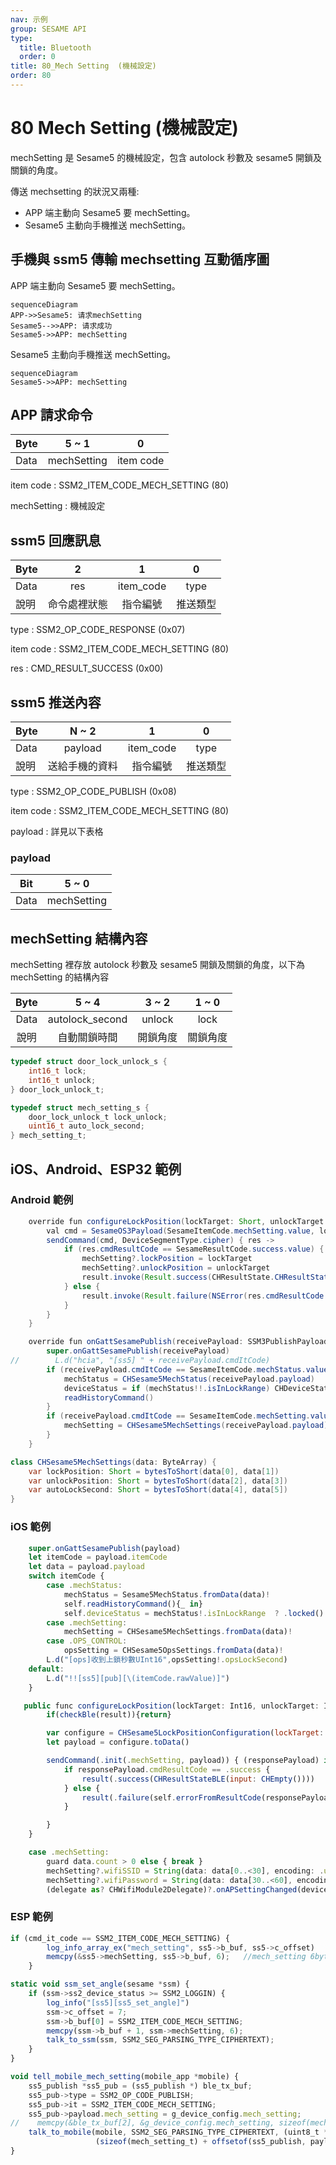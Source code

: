 ```yaml
---
nav: 示例
group: SESAME API
type:
  title: Bluetooth
  order: 0
title: 80_Mech Setting  (機械設定)
order: 80
---
```


# 80 Mech Setting (機械設定)

mechSetting 是 Sesame5 的機械設定，包含 autolock 秒數及 sesame5 開鎖及關鎖的角度。

傳送 mechsetting 的狀況又兩種:

- APP 端主動向 Sesame5 要 mechSetting。
- Sesame5 主動向手機推送 mechSetting。

## 手機與 ssm5 傳輸 mechsetting 互動循序圖

APP 端主動向 Sesame5 要 mechSetting。

```mermaid
sequenceDiagram
APP->>Sesame5: 请求mechSetting
Sesame5-->>APP: 请求成功
Sesame5->>APP: mechSetting
```

Sesame5 主動向手機推送 mechSetting。

```mermaid
sequenceDiagram
Sesame5->>APP: mechSetting
```

## APP 請求命令

| Byte |    5 ~ 1    |     0     |
| ---- | :---------: | :-------: |
| Data | mechSetting | item code |

item code : SSM2_ITEM_CODE_MECH_SETTING (80)

mechSetting : 機械設定

## ssm5 回應訊息

| Byte |      2       |     1     |    0     |
| ---- | :----------: | :-------: | :------: |
| Data |     res      | item_code |   type   |
| 說明 | 命令處裡狀態 | 指令編號  | 推送類型 |

type : SSM2_OP_CODE_RESPONSE (0x07)

item code : SSM2_ITEM_CODE_MECH_SETTING (80)

res : CMD_RESULT_SUCCESS (0x00)

## ssm5 推送內容

| Byte |     N ~ 2      |     1     |    0     |
| ---- | :------------: | :-------: | :------: |
| Data |    payload     | item_code |   type   |
| 說明 | 送給手機的資料 | 指令編號  | 推送類型 |

type : SSM2_OP_CODE_PUBLISH (0x08)

item code : SSM2_ITEM_CODE_MECH_SETTING (80)

payload : 詳見以下表格

### payload

| Bit  |    5 ~ 0    |
| ---- | :---------: |
| Data | mechSetting |

## mechSetting 結構內容

mechSetting 裡存放 autolock 秒數及 sesame5 開鎖及關鎖的角度，以下為 mechSetting 的結構內容

| Byte |      5 ~ 4      |  3 ~ 2   |  1 ~ 0   |
| :--: | :-------------: | :------: | :------: |
| Data | autolock_second |  unlock  |   lock   |
| 說明 |  自動關鎖時間   | 開鎖角度 | 關鎖角度 |

```c
typedef struct door_lock_unlock_s {
    int16_t lock;
    int16_t unlock;
} door_lock_unlock_t;

typedef struct mech_setting_s {
    door_lock_unlock_t lock_unlock;
    uint16_t auto_lock_second;
} mech_setting_t;
```

## iOS、Android、ESP32 範例
 

### Android 範例

```java
    override fun configureLockPosition(lockTarget: Short, unlockTarget: Short, result: CHResult<CHEmpty>) {
        val cmd = SesameOS3Payload(SesameItemCode.mechSetting.value, lockTarget.toReverseBytes() + unlockTarget.toReverseBytes())
        sendCommand(cmd, DeviceSegmentType.cipher) { res ->
            if (res.cmdResultCode == SesameResultCode.success.value) {
                mechSetting?.lockPosition = lockTarget
                mechSetting?.unlockPosition = unlockTarget
                result.invoke(Result.success(CHResultState.CHResultStateBLE(CHEmpty())))
            } else {
                result.invoke(Result.failure(NSError(res.cmdResultCode.toString(), "CBCentralManager", res.cmdResultCode.toInt())))
            }
        }
    }
```

```java
    override fun onGattSesamePublish(receivePayload: SSM3PublishPayload) {
        super.onGattSesamePublish(receivePayload)
//        L.d("hcia", "[ss5] " + receivePayload.cmdItCode)
        if (receivePayload.cmdItCode == SesameItemCode.mechStatus.value) {
            mechStatus = CHSesame5MechStatus(receivePayload.payload)
            deviceStatus = if (mechStatus!!.isInLockRange) CHDeviceStatus.Locked else CHDeviceStatus.Unlocked
            readHistoryCommand()
        }
        if (receivePayload.cmdItCode == SesameItemCode.mechSetting.value) {
            mechSetting = CHSesame5MechSettings(receivePayload.payload)
        }
    }
```

```java
class CHSesame5MechSettings(data: ByteArray) {
    var lockPosition: Short = bytesToShort(data[0], data[1])
    var unlockPosition: Short = bytesToShort(data[2], data[3])
    var autoLockSecond: Short = bytesToShort(data[4], data[5])
}
```

### iOS 範例

```jsx | pure
    super.onGattSesamePublish(payload)
    let itemCode = payload.itemCode
    let data = payload.payload
    switch itemCode {
        case .mechStatus:
            mechStatus = Sesame5MechStatus.fromData(data)!
            self.readHistoryCommand(){_ in}
            self.deviceStatus = mechStatus!.isInLockRange  ? .locked() :.unlocked()
        case .mechSetting:
            mechSetting = CHSesame5MechSettings.fromData(data)!
        case .OPS_CONTROL:
            opsSetting = CHSesame5OpsSettings.fromData(data)!
        L.d("[ops]收到上鎖秒數UInt16",opsSetting!.opsLockSecond)
    default:
        L.d("!![ss5][pub][\(itemCode.rawValue)]")
    }
```

```jsx | pure
   public func configureLockPosition(lockTarget: Int16, unlockTarget: Int16,result: @escaping (CHResult<CHEmpty>)) {
        if(checkBle(result)){return}

        var configure = CHSesame5LockPositionConfiguration(lockTarget: lockTarget, unlockTarget: unlockTarget)
        let payload = configure.toData()

        sendCommand(.init(.mechSetting, payload)) { (responsePayload) in
            if responsePayload.cmdResultCode == .success {
                result(.success(CHResultStateBLE(input: CHEmpty())))
            } else {
                result(.failure(self.errorFromResultCode(responsePayload.cmdResultCode)))
            }

        }
    }
```

```jsx | pure
    case .mechSetting:
        guard data.count > 0 else { break }
        mechSetting?.wifiSSID = String(data: data[0..<30], encoding: .utf8)
        mechSetting?.wifiPassword = String(data: data[30..<60], encoding: .utf8)
        (delegate as? CHWifiModule2Delegate)?.onAPSettingChanged(device: self, settings: mechSetting!)
```

### ESP 範例

```jsx | pure
if (cmd_it_code == SSM2_ITEM_CODE_MECH_SETTING) {
        log_info_array_ex("mech_setting", ss5->b_buf, ss5->c_offset)
        memcpy(&ss5->mechSetting, ss5->b_buf, 6);   //mech_setting 6bytes
    }

static void ssm_set_angle(sesame *ssm) {
    if (ssm->ss2_device_status >= SSM2_LOGGIN) {
        log_info("[ss5][ss5_set_angle]")
        ssm->c_offset = 7;
        ssm->b_buf[0] = SSM2_ITEM_CODE_MECH_SETTING;
        memcpy(ssm->b_buf + 1, ssm->mechSetting, 6);
        talk_to_ssm(ssm, SSM2_SEG_PARSING_TYPE_CIPHERTEXT);
    }
}

void tell_mobile_mech_setting(mobile_app *mobile) {
    ss5_publish *ss5_pub = (ss5_publish *) ble_tx_buf;
    ss5_pub->type = SSM2_OP_CODE_PUBLISH;
    ss5_pub->it = SSM2_ITEM_CODE_MECH_SETTING;
    ss5_pub->payload.mech_setting = g_device_config.mech_setting;
//    memcpy(&ble_tx_buf[2], &g_device_config.mech_setting, sizeof(mech_setting_t));
    talk_to_mobile(mobile, SSM2_SEG_PARSING_TYPE_CIPHERTEXT, (uint8_t *) ss5_pub,
                   (sizeof(mech_setting_t) + offsetof(ss5_publish, payload)));
}
``` 

